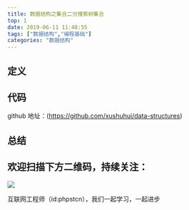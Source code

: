 ```yaml
---
title: 数据结构之集合二分搜索树集合
top: 1
date: 2019-06-11 11:48:55
tags: ["数据结构","编程基础"]
categories: "数据结构"
---
```

## 定义

## 代码

github 地址：(https://github.com/xushuhui/data-structures)


## 总结

## 欢迎扫描下方二维码，持续关注：
![](https://ww1.sinaimg.cn/large/a616b9a4gy1g4xzv954a4j20760763yo.jpg)

互联网工程师（id:phpstcn），我们一起学习，一起进步
